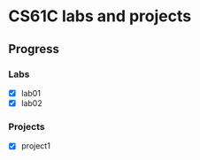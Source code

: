 # CS61C labs and projects

## Progress
### Labs
- [x] lab01
- [x] lab02

### Projects
- [x] project1

